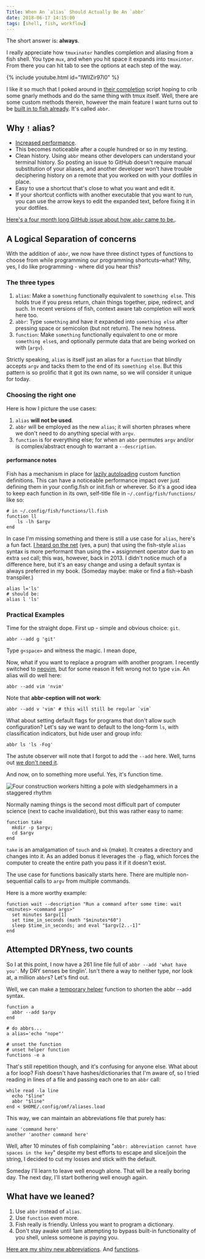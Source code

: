 ```yaml
---
Title: When An `alias` Should Actually Be An `abbr`
date: 2018-06-17 14:15:00
tags: [shell, fish, workflow]
---
```


The short answer is: **always**.

I really appreciate how `tmuxinator` handles completion and aliasing from a fish
shell. You type `mux`, and when you hit space it expands into `tmuxintor`. From
there you can hit tab to see the options at each step of the way. 

{% include youtube.html id="IWIlZir97l0" %}

I like it so much that I poked around in [their
completion](https://github.com/tmuxinator/tmuxinator/blob/master/completion/tmuxinator.fish)
script hoping to crib some gnarly methods and do the same thing with tmux
itself. Well, there are some custom methods therein, however the main feature I
want turns out to be [built in to fish
already](https://fishshell.com/docs/current/commands.html). It's called `abbr`. 

## Why `!` alias?

- [Increased performance](https://github.com/fish-shell/fish-shell/issues/828).
- This becomes
noticeable after a couple hundred or so in my testing.
- Clean history. Using `abbr` means other developers can understand your
terminal history. So posting an issue to GitHub doesn't require manual
substitution of your aliases, and another developer won't have trouble
deciphering history on a remote that you worked on with your dotfiles in place.
- Easy to use a shortcut that's close to what you want and edit it.
- If your shortcut conflicts with another executable that you want to run, you
can use the arrow keys to edit the expanded text, before fixing
it in your dotfiles.

[Here's a four month long GitHub issue about how `abbr` came to
be.](https://github.com/fish-shell/fish-shell/issues/731).


## A Logical Separation of concerns

With the addition of `abbr`, we now have three distinct types of functions to
choose from while programming our programming shortcuts–what? Why, yes, I do like
programming - where did you hear this?

### The three types 

1. `alias`: Make a `something` functionally equivalent to `something else`. This
   holds true if you press return, chain things together, pipe, redirect, and
   such. In recent versions of fish, context aware tab completion will work here
   too.
2. `abbr`: Type `something` and have it expanded into `something else` after
   pressing space or semicolon (but not return). The new hotness.
3. `function`: Make `something` functionally equivalent to one or more `something
   else`s, and optionally permute data that are being worked on with (`argv`).

Strictly speaking, `alias` is itself just an alias for a `function` that blindly
accepts `argv` and tacks them to the end of its `something else`. But this
pattern is so prolific that it got its own name, so we will consider it unique
for today.

### Choosing the right one

Here is how I picture the use cases:

1. `alias` **will not be used**.
2. `abbr` will be employed as the new `alias`; it will shorten phrases where we
   don't need to do anything special with `argv`.
3. `function` is for everything else; for when an `abbr` permutes `argv`
   and/or is complex/abstract enough to warrant a `--description`.

#### performance notes

Fish has a mechanism in place for
[lazily autoloading](http://fishshell.com/docs/current/tutorial.html#tut_autoload)
custom function definitions. This can have a noticeable performance impact over
just defining them in your config.fish or init.fish or wherever. So it's a good
idea to keep each function in its own, self-title file in
`~/.config/fish/functions/` like so:

```shell
# in ~/.config/fish/functions/ll.fish
function ll
    ls -lh $argv
end
```

In case I'm missing something and there is still a use case for `alias`,
here's a fun fact. [I heard on the
net](https://github.com/fish-shell/fish-shell/issues/828#issuecomment-18584856)
(yes, a pun) that using the fish-style `alias` syntax is more performant than
using the `=` assignment operator due to an extra `sed` call; this was, however,
back in 2013. I didn't notice much of a difference here, but it's an easy change
and using a default syntax is always preferred in my book. (Someday maybe: make
or find a fish->bash transpiler.) 

```shell
alias l='ls'
# should be:
alias l 'ls'
```

### Practical Examples

Time for the straight dope. First up - simple and obvious choice: `git`. 

```shell
abbr --add g 'git'
```

Type `g<space>` and witness the magic. I mean dope,

Now, what if you want to replace a program with another program. I recently
switched to [neovim](https://github.com/neovim/neovim), but for some reason it felt wrong not to type `vim`. An
alias will do well here:

```shell
abbr --add vim 'nvim'
```

Note that **abbr-ception will not work**:

```shell
abbr --add v 'vim' # this will still be regular `vim`
```

What about setting default flags for programs that don't allow such
configuration? Let's say we want to default to the long-form `ls`, with
classification indicators, but hide user and group info:

```shell
abbr ls 'ls -Fog'
```

The astute observer will note that I forgot to add the `--add` here. Well, turns
out [we don't need
it](https://github.com/fish-shell/fish-shell/blob/2443ea92c3c31c26ec1b6c3681a3e3a643250705/share/functions/abbr.fish#L14).

And now, on to something more useful. Yes, it's function time.

![Four construction workers hitting a pole with sledgehammers in a staggered rhythm](https://media.giphy.com/media/Jg41tM6Bk71te/giphy.gif)

Normally naming things is the second most difficult part of computer science
(next to cache invalidation), but this was rather easy to name:

```shell
function take
  mkdir -p $argv; 
  cd $argv
end
```

`take` is an amalgamation of `touch` and `mk` (make). It creates a directory and
changes into it. As an added bonus it leverages the `-p` flag, which forces the
computer to create the entire path you pass it if it doesn't exist.

The use case for functions basically starts here. There are multiple
non-sequential calls to `argv` from multiple commands. 

Here is a more worthy example:

```shell
function wait --description "Run a command after some time: wait <minutes> <command args>"
  set minutes $argv[1]
  set time_in_seconds (math "$minutes*60")
  sleep $time_in_seconds; and eval "$argv[2..-1]"
end
```

## Attempted DRYness, two counts

So I at this point, I now have a 261 line file full of `abbr --add 'what have
you'`. My DRY senses be tinglin'. Isn't there a way to neither type, nor look
at, a million `abbr`s? Let's find out.

Well, we can make a [temporary helper](https://github.com/sh78/dotfiles/blob/b06b1ca2c665b3badc0584d8a021a2e6cdf83394/.config/omf/aliases.load#L1) function to shorten the abbr --add syntax.

```shell
function a
  abbr --add $argv
end

# do abbrs...
a alias='echo "nope"'

# unset the function
# unset helper function
functions -e a
```

That's still repetition though, and it's confusing for anyone else. What
about a for loop? Fish doesn't have hashes/dictionaries that I'm aware of, so I
tried reading in lines of a file and passing each one to an `abbr` call:

```shell
while read -la line
  echo "$line"
  abbr "$line"
end < $HOME/.config/omf/aliases.load
```

This way, we can maintain an abbreviations file that purely has:

```shell
name 'command here'
another 'another command here'
```

Well, after 10 minutes of fish complaining "`abbr: abbreviation cannot have
spaces in the key`" despite my best efforts to escape and slice/join the string,
I decided to cut my losses and stick with the default. 

Someday I'll learn to leave well enough alone. That will be a really boring day.
The next day, I'll start bothering well enough again.

## What have we leaned?

1. Use `abbr` instead of `alias`. 
2. Use `function` even more.
3. Fish really is friendly. Unless you want to program a dictionary.
4. Don't stay awake until 1am attempting to bypass built-in functionality of you
   shell, unless someone is paying you.

[Here are my shiny new
abbreviations](https://github.com/sh78/dotfiles/blob/d42cf1b86473e42ae123dffe38750eeaa31add99/.config/omf/aliases.load#L1). And [functions](https://github.com/sh78/dotfiles/tree/master/.config/fish/functions).

